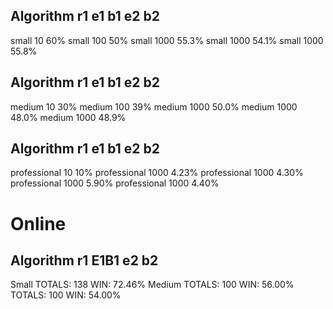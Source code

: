 Algorithm r1 e1 b1 e2 b2
----------------------------
small 10 60%
small 100 50%
small 1000 55.3%
small 1000 54.1%
small 1000 55.8%

Algorithm r1 e1 b1 e2 b2
----------------------------
medium 10 30%
medium 100 39%
medium 1000 50.0%
medium 1000 48.0%
medium 1000 48.9%

Algorithm r1 e1 b1 e2 b2
----------------------------
professional 10 10%
professional 1000 4.23%
professional 1000 4.30%
professional 1000 5.90%
professional 1000 4.40%


Online
=========================

Algorithm r1 E1B1 e2 b2
----------------------------
Small
TOTALS: 138 WIN: 72.46%
Medium
TOTALS: 100 WIN: 56.00%
TOTALS: 100 WIN: 54.00%